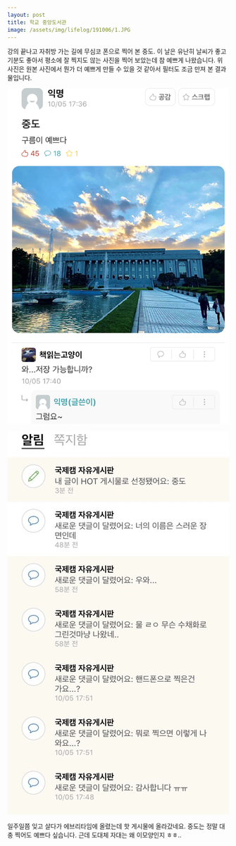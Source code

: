 ```yaml
---
layout: post
title: 학교 중앙도서관
image: /assets/img/lifelog/191006/1.JPG
---
```


강의 끝나고 자취방 가는 길에 무심코 폰으로 찍어 본 중도.
이 날은 유난히 날씨가 좋고 기분도 좋아서 평소에 잘 찍지도 않는 사진을 찍어 보았는데 참 예쁘게 나왔습니다.
위 사진은 원본 사진에서 뭔가 더 예쁘게 만들 수 있을 것 같아서 필터도 조금 만져 본 결과물입니다.

![2](/assets/img/lifelog/191006/2.jpg)

![3](/assets/img/lifelog/191006/3.JPG)

일주일쯤 잊고 살다가 에브리타임에 올렸는데 핫 게시물에 올라갔네요. 중도는 정말 대충 찍어도 예쁘다 싶습니다.
근데 도대체 자대는 왜 이모양인지 ㅎㅎ..
